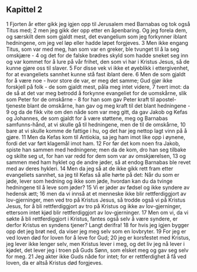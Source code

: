 ## Kapittel 2

1 Fjorten år etter gikk jeg igjen opp til Jerusalem med Barnabas og tok også Titus med;
2 men jeg gikk der opp etter en åpenbaring. Og jeg forela dem, og særskilt dem som gjaldt mest, det evangelium som jeg forkynner iblant hedningene, om jeg vel løp eller hadde løpet forgjeves.
3 Men ikke engang Titus, som var med meg, han som var en greker, ble tvunget til å la seg omskjære -
4 og det for de falske brødres skyld som hadde sneket seg inn og var kommet for å lure på vår frihet, den som vi har i Kristus Jesus, så de kunne gjøre oss til slaver.
5 For disse vek vi ikke et øyeblikk i ettergivenhet, for at evangeliets sannhet kunne stå fast iblant dere.
6 Men de som gjaldt for å være noe - hvor store de var, er meg det samme; Gud gjør ikke forskjell på folk - de som gjaldt mest, påla meg intet videre,
7 tvert imot: da de så at det var meg betrodd å forkynne evangeliet for de uomskårne, slik som Peter for de omskårne -
8 for han som gav Peter kraft til apostel-tjeneste blant de omskårne, han gav og meg kraft til det blant hedningene -
9 og da de fikk vite om den nåde som var meg gitt, da gav Jakob og Kefas og Johannes, de som gjaldt for å være støttene, meg og Barnabas samfunns-hånd, at vi skulle gå til hedningene, men de til de omskårne,
10 bare at vi skulle komme de fattige i hu, og det har jeg nettop lagt vinn på å gjøre.
11 Men da Kefas kom til Antiokia, sa jeg ham imot like opp i øynene, fordi det var ført klagemål imot ham.
12 For før det kom noen fra Jakob, spiste han sammen med hedningene; men da de kom, dro han seg tilbake og skilte seg ut, for han var redd for dem som var av omskjærelsen,
13 og sammen med ham hyklet og de andre jøder, så at endog Barnabas ble revet med av deres hykleri.
14 Men da jeg så at de ikke gikk rett fram etter evangeliets sannhet, sa jeg til Kefas så alle hørte på det: Når du som er jøde, lever som hedning og ikke som jøde, hvordan kan du da tvinge hedningene til å leve som jøder?
15 Vi er jøder av fødsel og ikke syndere av hedensk ætt;
16 men da vi innså at et menneske ikke blir rettferdiggjort av lov-gjerninger, men ved tro på Kristus Jesus, så trodde også vi på Kristus Jesus, for å bli rettferdiggjort av tro på Kristus og ikke av lov-gjerninger, ettersom intet kjød blir rettferdiggjort av lov-gjerninger.
17 Men om vi, da vi søkte å bli rettferdiggjort i Kristus, fantes også selv å være syndere, er derfor Kristus en syndens tjener? Langt derifra!
18 for hvis jeg igjen bygger opp det jeg brøt ned, da viser jeg meg selv som en lovbryter.
19 For jeg er ved loven død for loven for å leve for Gud;
20 jeg er korsfestet med Kristus, jeg lever ikke lenger selv, men Kristus lever i meg, og det liv jeg nå lever i kjødet, det lever jeg i troen på Guds Sønn, som elsket meg og gav seg selv for meg.
21 Jeg akter ikke Guds nåde for intet; for er rettferdighet å få ved loven, da er altså Kristus død forgjeves.
